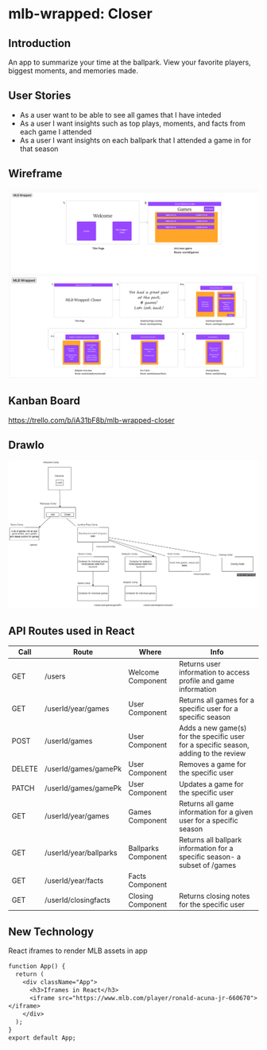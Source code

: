 # mlb-wrapped: Closer

## Introduction
An app to summarize your time at the ballpark. View your favorite players, biggest moments, and memories made. 

## User Stories
- As a user want to be able to see all games that I have inteded 
- As a user I want insights such as top plays, moments, and facts from each game I attended 
- As a user I want insights on each ballpark that I attended a game in for that season

## Wireframe
![Alt text](games.png) 
![Alt text](closer.png)
## Kanban Board
https://trello.com/b/iA31bF8b/mlb-wrapped-closer

## DrawIo
![Alt text](drawio.png)

## API Routes used in React
| Call   | Route                  | Where               | Info                                                                                 |
|--------|------------------------|---------------------|--------------------------------------------------------------------------------------|
| GET    | /users                 | Welcome Component   | Returns user information to access profile and game information                      |
| GET    | /userId/year/games     | User Component      | Returns all games for a specific user for a specific season                          |
| POST   | /userId/games          | User Component      | Adds a new game(s) for the specific user for a specific season, adding to the review |
| DELETE | /userId/games/gamePk   | User Component      | Removes a game for the specific user                                                 |
| PATCH  | /userId/games/gamePk   | User Component      | Updates a game for the specific user                                                 |
| GET    | /userId/year/games     | Games Component     | Returns all game information for a given user for a specific season                  |
| GET    | /userId/year/ballparks | Ballparks Component | Returns all ballpark information for a specific season- a subset of /games           |
| GET    | /userId/year/facts     | Facts Component     |                                                                                      |
| GET    | /userId/closingfacts   | Closing Component   | Returns closing notes for the specific user                                          |

## New Technology
React iframes to render MLB assets in app 

```
function App() {
  return (
    <div className="App">
      <h3>Iframes in React</h3>
      <iframe src="https://www.mlb.com/player/ronald-acuna-jr-660670"></iframe>
    </div>
  );
}
export default App;
```